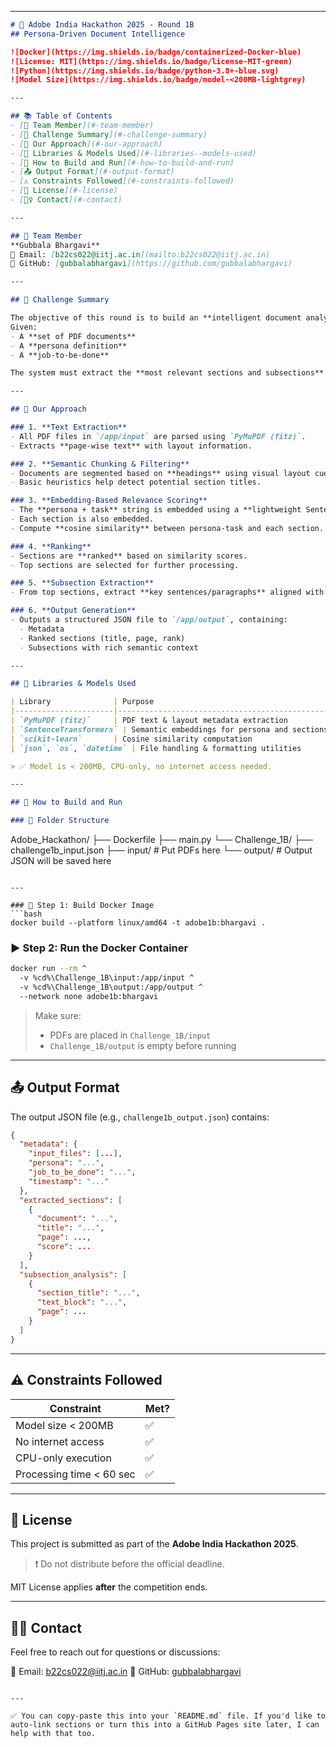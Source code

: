 

---

```markdown
# 🧠 Adobe India Hackathon 2025 - Round 1B  
## Persona-Driven Document Intelligence

![Docker](https://img.shields.io/badge/containerized-Docker-blue)
![License: MIT](https://img.shields.io/badge/license-MIT-green)
![Python](https://img.shields.io/badge/python-3.8+-blue.svg)
![Model Size](https://img.shields.io/badge/model-<200MB-lightgrey)

---

## 📚 Table of Contents
- [👤 Team Member](#-team-member)
- [📌 Challenge Summary](#-challenge-summary)
- [🧠 Our Approach](#-our-approach)
- [🧰 Libraries & Models Used](#-libraries--models-used)
- [🐳 How to Build and Run](#-how-to-build-and-run)
- [📤 Output Format](#-output-format)
- [⚠️ Constraints Followed](#️-constraints-followed)
- [🔐 License](#-license)
- [🙋‍♀️ Contact](#-contact)

---

## 👤 Team Member  
**Gubbala Bhargavi**  
📧 Email: [b22cs022@iitj.ac.in](mailto:b22cs022@iitj.ac.in)  
🔗 GitHub: [gubbalabhargavi](https://github.com/gubbalabhargavi)  

---

## 📌 Challenge Summary

The objective of this round is to build an **intelligent document analyst**.  
Given:
- A **set of PDF documents**
- A **persona definition**
- A **job-to-be-done**

The system must extract the **most relevant sections and subsections** from the documents to help the persona accomplish their task effectively.

---

## 🧠 Our Approach

### 1. **Text Extraction**
- All PDF files in `/app/input` are parsed using `PyMuPDF (fitz)`.
- Extracts **page-wise text** with layout information.

### 2. **Semantic Chunking & Filtering**
- Documents are segmented based on **headings** using visual layout cues (font size, boldness).
- Basic heuristics help detect potential section titles.

### 3. **Embedding-Based Relevance Scoring**
- The **persona + task** string is embedded using a **lightweight SentenceTransformer model**.
- Each section is also embedded.
- Compute **cosine similarity** between persona-task and each section.

### 4. **Ranking**
- Sections are **ranked** based on similarity scores.
- Top sections are selected for further processing.

### 5. **Subsection Extraction**
- From top sections, extract **key sentences/paragraphs** aligned with the persona's goal using further filtering.

### 6. **Output Generation**
- Outputs a structured JSON file to `/app/output`, containing:
  - Metadata
  - Ranked sections (title, page, rank)
  - Subsections with rich semantic context

---

## 🧰 Libraries & Models Used

| Library              | Purpose                                           |
|----------------------|---------------------------------------------------|
| `PyMuPDF (fitz)`     | PDF text & layout metadata extraction             |
| `SentenceTransformers` | Semantic embeddings for persona and sections     |
| `scikit-learn`       | Cosine similarity computation                     |
| `json`, `os`, `datetime` | File handling & formatting utilities          |

> ✅ Model is < 200MB, CPU-only, no internet access needed.

---

## 🐳 How to Build and Run

### 📁 Folder Structure
```

Adobe\_Hackathon/
├── Dockerfile
├── main.py
└── Challenge\_1B/
├── challenge1b\_input.json
├── input/           # Put PDFs here
└── output/          # Output JSON will be saved here

````

---

### 🔨 Step 1: Build Docker Image
```bash
docker build --platform linux/amd64 -t adobe1b:bhargavi .
````

### ▶️ Step 2: Run the Docker Container

```bash
docker run --rm ^
  -v %cd%\Challenge_1B\input:/app/input ^
  -v %cd%\Challenge_1B\output:/app/output ^
  --network none adobe1b:bhargavi
```

> Make sure:
>
> * PDFs are placed in `Challenge_1B/input`
> * `Challenge_1B/output` is empty before running

---

## 📤 Output Format

The output JSON file (e.g., `challenge1b_output.json`) contains:

```json
{
  "metadata": {
    "input_files": [...],
    "persona": "...",
    "job_to_be_done": "...",
    "timestamp": "..."
  },
  "extracted_sections": [
    {
      "document": "...",
      "title": "...",
      "page": ...,
      "score": ...
    }
  ],
  "subsection_analysis": [
    {
      "section_title": "...",
      "text_block": "...",
      "page": ...
    }
  ]
}
```

---

## ⚠️ Constraints Followed

| Constraint               | Met? |
| ------------------------ | ---- |
| Model size < 200MB       | ✅    |
| No internet access       | ✅    |
| CPU-only execution       | ✅    |
| Processing time < 60 sec | ✅    |

---

## 🔐 License

This project is submitted as part of the **Adobe India Hackathon 2025**.

> ❗ Do not distribute before the official deadline.

MIT License applies **after** the competition ends.

---

## 🙋‍♀️ Contact

Feel free to reach out for questions or discussions:

📧 Email: [b22cs022@iitj.ac.in](mailto:b22cs022@iitj.ac.in)
🔗 GitHub: [gubbalabhargavi](https://github.com/gubbalabhargavi)

```

---

✅ You can copy-paste this into your `README.md` file. If you'd like to auto-link sections or turn this into a GitHub Pages site later, I can help with that too.
```
